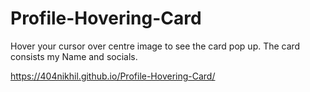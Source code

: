 # Profile-Hovering-Card

Hover your cursor over centre image to see the card pop up. The card consists my Name and socials.

https://404nikhil.github.io/Profile-Hovering-Card/
